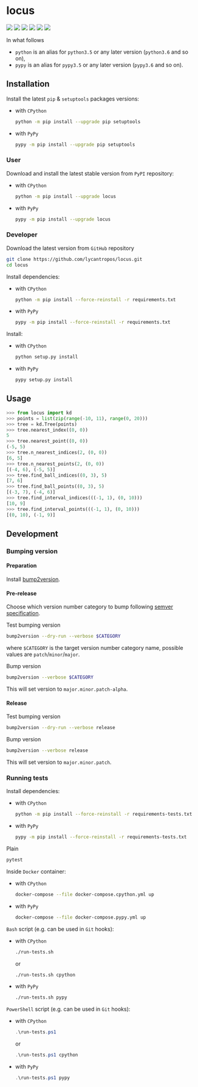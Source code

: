 locus
=====

[![](https://travis-ci.com/lycantropos/locus.svg?branch=master)](https://travis-ci.com/lycantropos/locus "Travis CI")
[![](https://dev.azure.com/lycantropos/locus/_apis/build/status/lycantropos.locus?branchName=master)](https://dev.azure.com/lycantropos/locus/_build/latest?definitionId=25&branchName=master "Azure Pipelines")
[![](https://readthedocs.org/projects/locus/badge/?version=latest)](https://locus.readthedocs.io/en/latest "Documentation")
[![](https://codecov.io/gh/lycantropos/locus/branch/master/graph/badge.svg)](https://codecov.io/gh/lycantropos/locus "Codecov")
[![](https://img.shields.io/github/license/lycantropos/locus.svg)](https://github.com/lycantropos/locus/blob/master/LICENSE "License")
[![](https://badge.fury.io/py/locus.svg)](https://badge.fury.io/py/locus "PyPI")

In what follows
- `python` is an alias for `python3.5` or any later
version (`python3.6` and so on),
- `pypy` is an alias for `pypy3.5` or any later
version (`pypy3.6` and so on).

Installation
------------

Install the latest `pip` & `setuptools` packages versions:
- with `CPython`
  ```bash
  python -m pip install --upgrade pip setuptools
  ```
- with `PyPy`
  ```bash
  pypy -m pip install --upgrade pip setuptools
  ```

### User

Download and install the latest stable version from `PyPI` repository:
- with `CPython`
  ```bash
  python -m pip install --upgrade locus
  ```
- with `PyPy`
  ```bash
  pypy -m pip install --upgrade locus
  ```

### Developer

Download the latest version from `GitHub` repository
```bash
git clone https://github.com/lycantropos/locus.git
cd locus
```

Install dependencies:
- with `CPython`
  ```bash
  python -m pip install --force-reinstall -r requirements.txt
  ```
- with `PyPy`
  ```bash
  pypy -m pip install --force-reinstall -r requirements.txt
  ```

Install:
- with `CPython`
  ```bash
  python setup.py install
  ```
- with `PyPy`
  ```bash
  pypy setup.py install
  ```

Usage
-----
```python
>>> from locus import kd
>>> points = list(zip(range(-10, 11), range(0, 20)))
>>> tree = kd.Tree(points)
>>> tree.nearest_index((0, 0))
5
>>> tree.nearest_point((0, 0))
(-5, 5)
>>> tree.n_nearest_indices(2, (0, 0))
[6, 5]
>>> tree.n_nearest_points(2, (0, 0))
[(-4, 6), (-5, 5)]
>>> tree.find_ball_indices((0, 3), 5)
[7, 6]
>>> tree.find_ball_points((0, 3), 5)
[(-3, 7), (-4, 6)]
>>> tree.find_interval_indices(((-1, 1), (0, 10)))
[10, 9]
>>> tree.find_interval_points(((-1, 1), (0, 10)))
[(0, 10), (-1, 9)]

```

Development
-----------

### Bumping version

#### Preparation

Install
[bump2version](https://github.com/c4urself/bump2version#installation).

#### Pre-release

Choose which version number category to bump following [semver
specification](http://semver.org/).

Test bumping version
```bash
bump2version --dry-run --verbose $CATEGORY
```

where `$CATEGORY` is the target version number category name, possible
values are `patch`/`minor`/`major`.

Bump version
```bash
bump2version --verbose $CATEGORY
```

This will set version to `major.minor.patch-alpha`. 

#### Release

Test bumping version
```bash
bump2version --dry-run --verbose release
```

Bump version
```bash
bump2version --verbose release
```

This will set version to `major.minor.patch`.

### Running tests

Install dependencies:
- with `CPython`
  ```bash
  python -m pip install --force-reinstall -r requirements-tests.txt
  ```
- with `PyPy`
  ```bash
  pypy -m pip install --force-reinstall -r requirements-tests.txt
  ```

Plain
```bash
pytest
```

Inside `Docker` container:
- with `CPython`
  ```bash
  docker-compose --file docker-compose.cpython.yml up
  ```
- with `PyPy`
  ```bash
  docker-compose --file docker-compose.pypy.yml up
  ```

`Bash` script (e.g. can be used in `Git` hooks):
- with `CPython`
  ```bash
  ./run-tests.sh
  ```
  or
  ```bash
  ./run-tests.sh cpython
  ```

- with `PyPy`
  ```bash
  ./run-tests.sh pypy
  ```

`PowerShell` script (e.g. can be used in `Git` hooks):
- with `CPython`
  ```powershell
  .\run-tests.ps1
  ```
  or
  ```powershell
  .\run-tests.ps1 cpython
  ```
- with `PyPy`
  ```powershell
  .\run-tests.ps1 pypy
  ```
